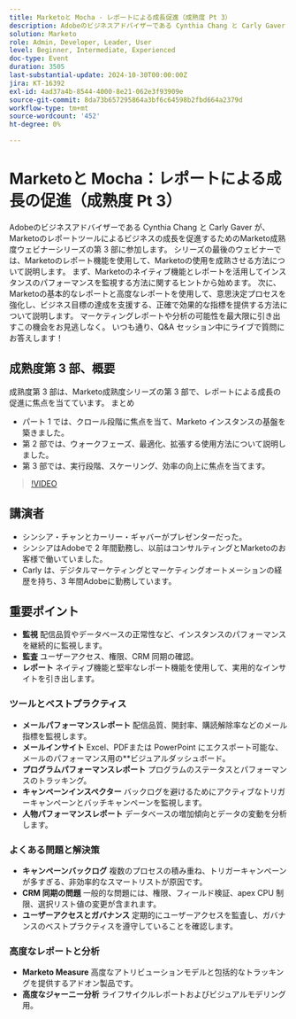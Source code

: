 ```yaml
---
title: Marketoと Mocha - レポートによる成長促進（成熟度 Pt 3）
description: Adobeのビジネスアドバイザーである Cynthia Chang と Carly Gaver が、Marketo Maturity ウェビナーシリーズの第 3 部に参加します。Marketoのレポートツールを活用して、ビジネスの成長を促進し、パフォーマンスをモニタリングし、効果的な指標を提供する方法を、ライブ Q&A で探索します。
solution: Marketo
role: Admin, Developer, Leader, User
level: Beginner, Intermediate, Experienced
doc-type: Event
duration: 3505
last-substantial-update: 2024-10-30T00:00:00Z
jira: KT-16392
exl-id: 4ad37a4b-8544-4000-8e21-062e3f93909e
source-git-commit: 8da73b657295864a3bf6c64598b2fbd664a2379d
workflow-type: tm+mt
source-wordcount: '452'
ht-degree: 0%

---
```


# Marketoと Mocha：レポートによる成長の促進（成熟度 Pt 3）

Adobeのビジネスアドバイザーである Cynthia Chang と Carly Gaver が、Marketoのレポートツールによるビジネスの成長を促進するためのMarketo成熟度ウェビナーシリーズの第 3 部に参加します。 シリーズの最後のウェビナーでは、Marketoのレポート機能を使用して、Marketoの使用を成熟させる方法について説明します。 まず、Marketoのネイティブ機能とレポートを活用してインスタンスのパフォーマンスを監視する方法に関するヒントから始めます。 次に、Marketoの基本的なレポートと高度なレポートを使用して、意思決定プロセスを強化し、ビジネス目標の達成を支援する、正確で効果的な指標を提供する方法について説明します。 マーケティングレポートや分析の可能性を最大限に引き出すこの機会をお見逃しなく。 いつも通り、Q&amp;A セッション中にライブで質問にお答えします！

## 成熟度第 3 部、概要

成熟度第 3 部は、Marketo成熟度シリーズの第 3 部で、レポートによる成長の促進に焦点を当てています。 まとめ

* パート 1 では、クロール段階に焦点を当て、Marketo インスタンスの基盤を築きました。
* 第 2 部では、ウォークフェーズ、最適化、拡張する使用方法について説明しました。
* 第 3 部では、実行段階、スケーリング、効率の向上に焦点を当てます。

>[!VIDEO](https://video.tv.adobe.com/v/3435407/?learn=on)

## 講演者

* シンシア・チャンとカーリー・ギャバーがプレゼンターだった。
* シンシアはAdobeで 2 年間勤務し、以前はコンサルティングとMarketoのお客様で働いていました。
* Carly は、デジタルマーケティングとマーケティングオートメーションの経歴を持ち、3 年間Adobeに勤務しています。

## 重要ポイント

* **監視** 配信品質やデータベースの正常性など、インスタンスのパフォーマンスを継続的に監視します。
* **監査** ユーザーアクセス、権限、CRM 同期の確認。
* **レポート** ネイティブ機能と堅牢なレポート機能を使用して、実用的なインサイトを引き出します。

### ツールとベストプラクティス

* **メールパフォーマンスレポート** 配信品質、開封率、購読解除率などのメール指標を監視します。
* **メールインサイト** Excel、PDFまたは PowerPoint にエクスポート可能な、メールのパフォーマンス用の**ビジュアルダッシュボード。
* **プログラムパフォーマンスレポート** プログラムのステータスとパフォーマンスのトラッキング。
* **キャンペーンインスペクター** バックログを避けるためにアクティブなトリガーキャンペーンとバッチキャンペーンを監視します。
* **人物パフォーマンスレポート** データベースの増加傾向とデータの変動を分析します。

### よくある問題と解決策

* **キャンペーンバックログ** 複数のプロセスの積み重ね、トリガーキャンペーンが多すぎる、非効率的なスマートリストが原因です。
* **CRM 同期の問題** 一般的な問題には、権限、フィールド検証、apex CPU 制限、選択リスト値の変更が含まれます。
* **ユーザーアクセスとガバナンス** 定期的にユーザーアクセスを監査し、ガバナンスのベストプラクティスを遵守していることを確認します。

### 高度なレポートと分析

* **Marketo Measure** 高度なアトリビューションモデルと包括的なトラッキングを提供するアドオン製品です。
* **高度なジャーニー分析** ライフサイクルレポートおよびビジュアルモデリング用。
